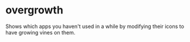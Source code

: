 # overgrowth
Shows which apps you haven't used in a while by modifying their icons to have growing vines on them.
